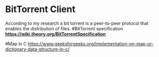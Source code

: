 # BitTorrent Client
According to my research a bit torrent is a peer-to-peer protocol that
enables the distribution of files.
#BitTorrent specification
**https://wiki.theory.org/BitTorrentSpecification**


#Map in C
https://www.geeksforgeeks.org/implementation-on-map-or-dictionary-data-structure-in-c/
